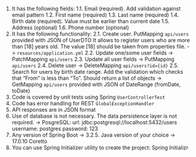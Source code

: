 1. It has the following fields:
1.1. Email (required). Add validation against email pattern
1.2. First name (required)
1.3. Last name (required)
1.4. Birth date (required). Value must be earlier than current date
1.5. Address (optional)
1.6. Phone number (optional)
2. It has the following functionality:
2.1. Create user. PutMapping `api/users` provided with JSON of UserDTO
It allows to register users who are more than [18] years old. The value [18] should be taken from properties file. -> `resources/application.yml`
2.2. Update one/some user fields -> PatchMapping `api/users`
2.3. Update all user fields -> PutMapping `api/users`
2.4. Delete user -> DeleteMapping `api/users?id={id}`
2.5. Search for users by birth date range. Add the validation which checks that “From” is less than “To”.  Should return a list of objects -> GetMapping `api/users` provided with JSON of DateRange (fromDate, toDate)
3. Code is covered by unit tests using Spring `UserControllerTest`
4. Code has error handling for REST `GlobalExceptionHandler`
5. API responses are in JSON format
6. Use of database is not necessary. The data persistence layer is not required. -> PosgreSQL:
    url: jdbc:postgresql://localhost:5432/users
         username: postgres
         password: 123
7. Any version of Spring Boot -> 3.2.5. Java version of your choice -> 17.0.10 Coretto
8. You can use Spring Initializer utility to create the project: Spring Initializr
